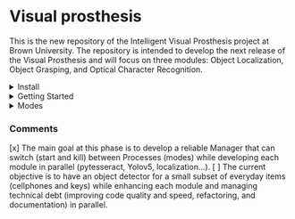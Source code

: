 # Visual prosthesis

This is the new repository of the Intelligent Visual Prosthesis project at Brown University.
The repository is intended to develop the next release of the Visual Prosthesis and will focus on three
modules: Object Localization, Object Grasping, and Optical Character Recognition.

    
<details close>
<summary>Install</summary>

Clone repo and install [requirements_jetson.txt](https://github.com/BrownVisualProsthesisProject/Visual_prosthesis/blob/main/requirements_jetson.txt) in a
[**Python>=3.7.0**](https://www.python.org/) environment ([venv](https://virtualenv.pypa.io/en/latest/) [poetry](https://python-poetry.org/)).

```bash
pip install -r requirements_jetson.txt  # install
```

</details>

<details close>
<summary>Getting Started</summary>

To run the program use

```bash

python main_subclass.py

```


The program will start the keyboard listener to change between modes using the keys '1', '2', '3', '4', and '5' from the keyboard,


```python
currentKey = start_key_listener(currentKey)
```

ZMQ sender to publish the camera frames,

```python
# Accept connections on all tcp addresses, port 5557
sender = imagezmq.ImageSender(connect_to='tcp://127.0.0.1:5557', REQ_REP=False)
host_name = socket.gethostname() 
```

the text to voice engine to send sound,

```python
engine = text2voice()
```

and the webcam stream. 

```python
webcam = cv2.VideoCapture(0)
```

The current code works with the [subprocess](https://docs.python.org/3/library/subprocess.html) standard library to run the `if __name__ == "__main__":`  boilerplate of each module.

```python
def choose_mode(currentKey, audios):
    """Initialize or switch desired mode as a subprocess."""
    if currentKey == "1":
        current_stream = subprocess.Popen(['python3', 'Modes/grasping.py'])
        audio_stream = subprocess.Popen(['python3', 'Modes/hand_sound.py', "--approach", "1"]) #type 1
        play(audios["grasping"])

    elif currentKey == "2":
        current_stream = subprocess.Popen(['python3', 'Modes/easy.py'],
                    bufsize=0)
        audio_stream = None
        play(audios["ocr"])

    elif currentKey == "3" or currentKey == "4" or currentKey == "5" :
        current_stream = subprocess.Popen(['python3', 'Modes/locate.py'],
                    bufsize=0)
        if currentKey == "3":
            audio_stream = subprocess.Popen(['python3', 'Modes/3d_locate_sound.py', "--approach", "1"]) #type 1
        elif currentKey == "4":
            audio_stream = subprocess.Popen(['python3', 'Modes/3d_locate_sound.py', "--approach", "2"]) #type 2
        else:
            audio_stream = subprocess.Popen(['python3', 'Modes/3d_locate_sound.py', "--approach", "3"]) #type 3

        play(audios["localization"])
    return current_stream,audio_stream
 ```

</details>

<details close>
    
<summary>Modes</summary>
    
#### Localization
+ The module uses [YoloV5](https://github.com/ultralytics/yolov5) to detect a specific set of everyday use objects TBD. Currently, it detects the classes from [COCO dataset](https://cocodataset.org/#home)
+ The main process starts concurrently a subprocess that will play the audio of the objects. It currently works with the "person" class.
    
#### Grasping
+ The module uses YoloV5 for the detection.
+ The module uses [MediaPipe](https://google.github.io/mediapipe/solutions/hands.html) for hand keypoint detection.
+ The module has to use the Text2Voice module to guide the hand of the patient to touch and grasp the desired object of the specific set of everyday use objects. Currently, the hand is guided with sound queues (up, down, left, right) to a random location marked as a red dot on the screen.
    
#### OCR
+ The module must use an OCR library such as pytesseract, EasyOCR, or PaddleOCR.
+ Overall, the module must help the patient to read text (which text? TBD).
+ For instance, if the handwritten text on a piece of paper is the desired text to be read. Then, the module has to detect the piece of paper, cut that part of the image, preprocess the cropped to improve the OCR results and run the OCR library over that preprocessed cropped image.


</details>


### Comments

[x] The main goal at this phase is to develop a reliable Manager that can switch (start and kill) between Processes (modes) while developing each module in parallel (pytesseract, Yolov5, localization...).
[ ] The current objective is to have an object detector for a small subset of everyday items (cellphones and keys) while enhancing each module and managing technical debt (improving code quality and speed, refactoring, and documentation) in parallel.
